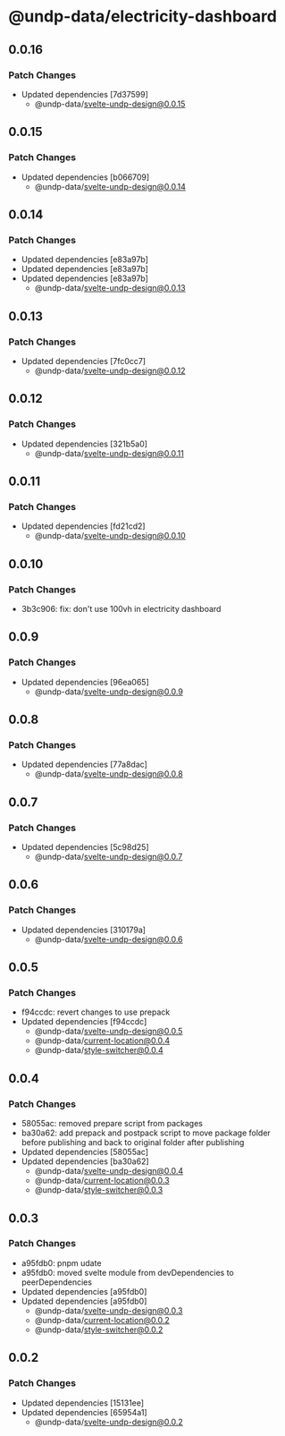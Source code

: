 # @undp-data/electricity-dashboard

## 0.0.16

### Patch Changes

- Updated dependencies [7d37599]
  - @undp-data/svelte-undp-design@0.0.15

## 0.0.15

### Patch Changes

- Updated dependencies [b066709]
  - @undp-data/svelte-undp-design@0.0.14

## 0.0.14

### Patch Changes

- Updated dependencies [e83a97b]
- Updated dependencies [e83a97b]
- Updated dependencies [e83a97b]
  - @undp-data/svelte-undp-design@0.0.13

## 0.0.13

### Patch Changes

- Updated dependencies [7fc0cc7]
  - @undp-data/svelte-undp-design@0.0.12

## 0.0.12

### Patch Changes

- Updated dependencies [321b5a0]
  - @undp-data/svelte-undp-design@0.0.11

## 0.0.11

### Patch Changes

- Updated dependencies [fd21cd2]
  - @undp-data/svelte-undp-design@0.0.10

## 0.0.10

### Patch Changes

- 3b3c906: fix: don't use 100vh in electricity dashboard

## 0.0.9

### Patch Changes

- Updated dependencies [96ea065]
  - @undp-data/svelte-undp-design@0.0.9

## 0.0.8

### Patch Changes

- Updated dependencies [77a8dac]
  - @undp-data/svelte-undp-design@0.0.8

## 0.0.7

### Patch Changes

- Updated dependencies [5c98d25]
  - @undp-data/svelte-undp-design@0.0.7

## 0.0.6

### Patch Changes

- Updated dependencies [310179a]
  - @undp-data/svelte-undp-design@0.0.6

## 0.0.5

### Patch Changes

- f94ccdc: revert changes to use prepack
- Updated dependencies [f94ccdc]
  - @undp-data/svelte-undp-design@0.0.5
  - @undp-data/current-location@0.0.4
  - @undp-data/style-switcher@0.0.4

## 0.0.4

### Patch Changes

- 58055ac: removed prepare script from packages
- ba30a62: add prepack and postpack script to move package folder before publishing and back to original folder after publishing
- Updated dependencies [58055ac]
- Updated dependencies [ba30a62]
  - @undp-data/svelte-undp-design@0.0.4
  - @undp-data/current-location@0.0.3
  - @undp-data/style-switcher@0.0.3

## 0.0.3

### Patch Changes

- a95fdb0: pnpm udate
- a95fdb0: moved svelte module from devDependencies to peerDependencies
- Updated dependencies [a95fdb0]
- Updated dependencies [a95fdb0]
  - @undp-data/svelte-undp-design@0.0.3
  - @undp-data/current-location@0.0.2
  - @undp-data/style-switcher@0.0.2

## 0.0.2

### Patch Changes

- Updated dependencies [15131ee]
- Updated dependencies [65954a1]
  - @undp-data/svelte-undp-design@0.0.2
